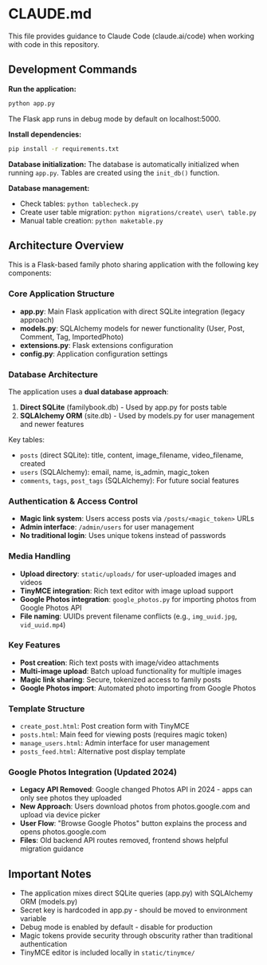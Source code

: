 # CLAUDE.md

This file provides guidance to Claude Code (claude.ai/code) when working with code in this repository.

## Development Commands

**Run the application:**
```bash
python app.py
```
The Flask app runs in debug mode by default on localhost:5000.

**Install dependencies:**
```bash
pip install -r requirements.txt
```

**Database initialization:**
The database is automatically initialized when running `app.py`. Tables are created using the `init_db()` function.

**Database management:**
- Check tables: `python tablecheck.py`
- Create user table migration: `python migrations/create\ user\ table.py`
- Manual table creation: `python maketable.py`

## Architecture Overview

This is a Flask-based family photo sharing application with the following key components:

### Core Application Structure
- **app.py**: Main Flask application with direct SQLite integration (legacy approach)
- **models.py**: SQLAlchemy models for newer functionality (User, Post, Comment, Tag, ImportedPhoto)
- **extensions.py**: Flask extensions configuration
- **config.py**: Application configuration settings

### Database Architecture
The application uses a **dual database approach**:
1. **Direct SQLite** (familybook.db) - Used by app.py for posts table
2. **SQLAlchemy ORM** (site.db) - Used by models.py for user management and newer features

Key tables:
- `posts` (direct SQLite): title, content, image_filename, video_filename, created
- `users` (SQLAlchemy): email, name, is_admin, magic_token
- `comments`, `tags`, `post_tags` (SQLAlchemy): For future social features

### Authentication & Access Control
- **Magic link system**: Users access posts via `/posts/<magic_token>` URLs
- **Admin interface**: `/admin/users` for user management
- **No traditional login**: Uses unique tokens instead of passwords

### Media Handling
- **Upload directory**: `static/uploads/` for user-uploaded images and videos
- **TinyMCE integration**: Rich text editor with image upload support
- **Google Photos integration**: `google_photos.py` for importing photos from Google Photos API
- **File naming**: UUIDs prevent filename conflicts (e.g., `img_uuid.jpg`, `vid_uuid.mp4`)

### Key Features
- **Post creation**: Rich text posts with image/video attachments
- **Multi-image upload**: Batch upload functionality for multiple images
- **Magic link sharing**: Secure, tokenized access to family posts
- **Google Photos import**: Automated photo importing from Google Photos

### Template Structure
- `create_post.html`: Post creation form with TinyMCE
- `posts.html`: Main feed for viewing posts (requires magic token)
- `manage_users.html`: Admin interface for user management
- `posts_feed.html`: Alternative post display template

### Google Photos Integration (Updated 2024)
- **Legacy API Removed**: Google changed Photos API in 2024 - apps can only see photos they uploaded
- **New Approach**: Users download photos from photos.google.com and upload via device picker
- **User Flow**: "Browse Google Photos" button explains the process and opens photos.google.com
- **Files**: Old backend API routes removed, frontend shows helpful migration guidance

## Important Notes

- The application mixes direct SQLite queries (app.py) with SQLAlchemy ORM (models.py)
- Secret key is hardcoded in app.py - should be moved to environment variable
- Debug mode is enabled by default - disable for production
- Magic tokens provide security through obscurity rather than traditional authentication
- TinyMCE editor is included locally in `static/tinymce/`